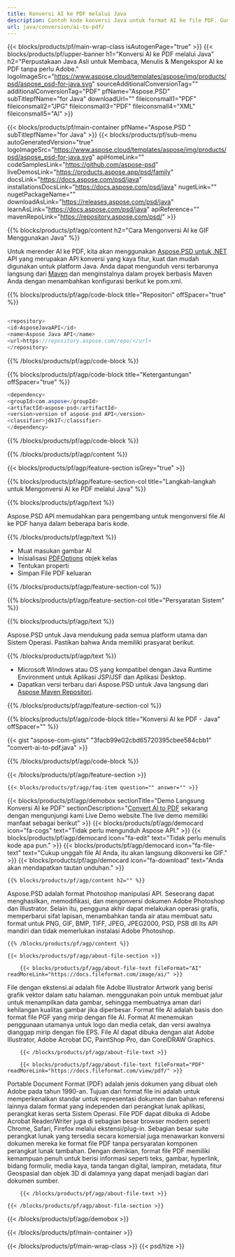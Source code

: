 ```yaml
---
title: Konversi AI ke PDF melalui Java
description: Contoh kode konversi Java untuk format AI ke file PDF. Gunakan kode contoh ini untuk mengonversi AI ke PDF dalam aplikasi berbasis Web atau Desktop Java.
url: java/conversion/ai-to-pdf/
---
```


{{< blocks/products/pf/main-wrap-class isAutogenPage="true" >}}
{{< blocks/products/pf/upper-banner h1="Konversi AI ke PDF melalui Java" h2="Perpustakaan Java Asli untuk Membaca, Menulis & Mengekspor AI ke PDF tanpa perlu Adobe." logoImageSrc="https://www.aspose.cloud/templates/aspose/img/products/psd/aspose_psd-for-java.svg" sourceAdditionalConversionTag="" additionalConversionTag="PDF" pfName="Aspose.PSD" subTitlepfName="for Java" downloadUrl="" fileiconsmall1="PDF" fileiconsmall2="JPG" fileiconsmall3="PDF" fileiconsmall4="XML" fileiconsmall5="AI" >}}

{{< blocks/products/pf/main-container pfName="Aspose.PSD " subTitlepfName="for Java" >}}
{{< blocks/products/pf/sub-menu autoGeneratedVersion="true" logoImageSrc="https://www.aspose.cloud/templates/aspose/img/products/psd/aspose_psd-for-java.svg" apiHomeLink="" codeSamplesLink="https://github.com/aspose-psd" liveDemosLink="https://products.aspose.app/psd/family" docsLink="https://docs.aspose.com/psd/java" installationsDocsLink="https://docs.aspose.com/psd/java" nugetLink="" nugetPackageName="" downloadAsLink="https://releases.aspose.com/psd/java" learnAsLink="https://docs.aspose.com/psd/java" apiReference="" mavenRepoLink="https://repository.aspose.com/psd/" >}}

{{% blocks/products/pf/agp/content h2="Cara Mengonversi AI ke GIF Menggunakan Java" %}}

Untuk merender AI ke PDF, kita akan menggunakan <a href="/psd/{{< lang-code >}}java">Aspose.PSD untuk .NET</a> API yang merupakan API konversi yang kaya fitur, kuat dan mudah digunakan untuk platform Java. Anda dapat mengunduh versi terbarunya langsung dari <a href="https://repository.aspose.com/psd/">Maven</a> dan menginstalnya dalam proyek berbasis Maven Anda dengan menambahkan konfigurasi berikut ke pom.xml.

{{% blocks/products/pf/agp/code-block title="Repositori" offSpacer="true" %}}

```cs

<repository>
<id>AsposeJavaAPI</id>
<name>Aspose Java API</name>
<url>https://repository.aspose.com/repo/</url>
</repository>

```

{{% /blocks/products/pf/agp/code-block %}}

{{% blocks/products/pf/agp/code-block title="Ketergantungan" offSpacer="true" %}}

```cs
<dependency>
<groupId>com.aspose</groupId>
<artifactId>aspose-psd</artifactId>
<version>version of aspose-psd API</version>
<classifier>jdk17</classifier>
</dependency>

```

{{% /blocks/products/pf/agp/code-block %}}

{{% /blocks/products/pf/agp/content %}}

{{< blocks/products/pf/agp/feature-section isGrey="true" >}}

{{% blocks/products/pf/agp/feature-section-col title="Langkah-langkah untuk Mengonversi AI ke PDF melalui Java" %}}

{{% blocks/products/pf/agp/text %}}

 Aspose.PSD API memudahkan para pengembang untuk mengonversi file AI ke PDF hanya dalam beberapa baris kode.

{{% /blocks/products/pf/agp/text %}}

- Muat masukan gambar AI
- Inisialisasi [PDFOptions](https://apireference.aspose.com/psd/java/com.aspose.psd.imageoptions/pdfOptions) objek kelas
- Tentukan properti
- Simpan File PDF keluaran

{{% /blocks/products/pf/agp/feature-section-col %}}

{{% blocks/products/pf/agp/feature-section-col title="Persyaratan Sistem" %}}

{{% blocks/products/pf/agp/text %}}

 Aspose.PSD untuk Java mendukung pada semua platform utama dan Sistem Operasi. Pastikan bahwa Anda memiliki prasyarat berikut.

{{% /blocks/products/pf/agp/text %}}

- Microsoft Windows atau OS yang kompatibel dengan Java Runtime Environment untuk Aplikasi JSP/JSF dan Aplikasi Desktop.
- Dapatkan versi terbaru dari Aspose.PSD untuk Java langsung dari
 [Aspose Maven Repositori](https://repository.aspose.com/psd/).

{{% /blocks/products/pf/agp/feature-section-col %}}

{{% blocks/products/pf/agp/code-block title="Konversi AI ke PDF - Java" offSpacer="" %}}

{{< gist "aspose-com-gists" "3facb99e02cbd65720395cbee584cbb1" "convert-ai-to-pdf.java" >}}

{{% /blocks/products/pf/agp/code-block %}}

{{< /blocks/products/pf/agp/feature-section >}}

    {{< blocks/products/pf/agp/faq-item question="" answer="" >}}
 

<!-- aboutfile Starts -->

{{< blocks/products/pf/agp/demobox sectionTitle="Demo Langsung Konversi AI ke PDF" sectionDescription="[Convert AI to PDF](https://products.aspose.app/psd/conversion/ai-to-pdf) sekarang dengan mengunjungi kami Live Demo website.The live demo memiliki manfaat sebagai berikut" >}}
        {{< blocks/products/pf/agp/democard icon="fa-cogs" text="Tidak perlu mengunduh Aspose API." >}}
        {{< blocks/products/pf/agp/democard icon="fa-edit" text="Tidak perlu menulis kode apa pun." >}}
        {{< blocks/products/pf/agp/democard icon="fa-file-text" text="Cukup unggah file AI Anda, itu akan langsung dikonversi ke GIF." >}}
        {{< blocks/products/pf/agp/democard icon="fa-download" text="Anda akan mendapatkan tautan unduhan." >}}

    {{% blocks/products/pf/agp/content h2="" %}}

Aspose.PSD adalah format Photoshop manipulasi API. Seseorang dapat menghasilkan, memodifikasi, dan mengonversi dokumen Adobe Photoshop dan Illustrator. Selain itu, pengguna akhir dapat melakukan operasi grafis, memperbarui sifat lapisan, menambahkan tanda air atau membuat satu format untuk PNG, GIF, BMP, TIFF, JPEG, JPEG2000, PSD, PSB dll Its API mandiri dan tidak memerlukan instalasi Adobe Photoshop.  



    {{% /blocks/products/pf/agp/content %}}

    {{< blocks/products/pf/agp/about-file-section >}}

        {{< blocks/products/pf/agp/about-file-text fileFormat="AI" readMoreLink="https://docs.fileformat.com/image/ai/" >}}
File dengan ekstensi.ai adalah file Adobe Illustrator Artwork yang berisi grafik vektor dalam satu halaman. menggunakan poin untuk membuat jalur untuk menampilkan data gambar, sehingga membuatnya aman dari kehilangan kualitas gambar jika diperbesar. Format file AI adalah basis don format file PGF yang mirip dengan file AI. Format AI menemukan penggunaan utamanya untuk logo dan media cetak, dan versi awalnya dianggap mirip dengan file EPS. File AI dapat dibuka dengan alat Adobe Illustrator, Adobe Acrobat DC, PaintShop Pro, dan CorelDRAW Graphics.

        {{< /blocks/products/pf/agp/about-file-text >}}

        {{< blocks/products/pf/agp/about-file-text fileFormat="PDF" readMoreLink="https://docs.fileformat.com/view/pdf/" >}}
Portable Document Format (PDF) adalah jenis dokumen yang dibuat oleh Adobe pada tahun 1990-an. Tujuan dari format file ini adalah untuk memperkenalkan standar untuk representasi dokumen dan bahan referensi lainnya dalam format yang independen dari perangkat lunak aplikasi, perangkat keras serta Sistem Operasi. File PDF dapat dibuka di Adobe Acrobat Reader/Writer juga di sebagian besar browser modern seperti Chrome, Safari, Firefox melalui ekstensi/plug-in. Sebagian besar suite perangkat lunak yang tersedia secara komersial juga menawarkan konversi dokumen mereka ke format file PDF tanpa persyaratan komponen perangkat lunak tambahan. Dengan demikian, format file PDF memiliki kemampuan penuh untuk berisi informasi seperti teks, gambar, hyperlink, bidang formulir, media kaya, tanda tangan digital, lampiran, metadata, fitur Geospasial dan objek 3D di dalamnya yang dapat menjadi bagian dari dokumen sumber.

        {{< /blocks/products/pf/agp/about-file-text >}}

    {{< /blocks/products/pf/agp/about-file-section >}}

{{< /blocks/products/pf/agp/demobox >}}

<!-- aboutfile Ends -->



{{< /blocks/products/pf/main-container >}}
    
{{< /blocks/products/pf/main-wrap-class >}}
{{< psd/tize >}}
